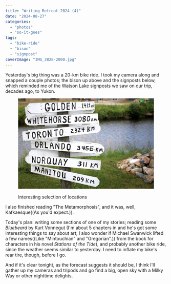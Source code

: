 ```yaml
---
title: "Writing Retreat 2024 (4)"
date: "2024-08-27"
categories: 
  - "photos"
  - "so-it-goes"
tags: 
  - "bike-ride"
  - "bison"
  - "signpost"
coverImage: "IMG_3828-2000.jpg"
---
```


Yesterday's big thing was a 20-km bike ride. I took my camera along and snapped a couple photos; the bison up above and the signposts below, which reminded me of the Watson Lake signposts we saw on our trip, decades ago, to Yukon.

<figure>

[![A collection of signs, with place names and distances ("Whitehorse 3080km" pointing roughly northwest, "Orlando 3456km" pointing roughly southeast, etc)](images/IMG_3803-2000-1024x682.jpg)](https://patrickjohanneson.com/wp-content/uploads/2024/08/IMG_3803-2000.jpg)

<figcaption>

Interesting selection of locations

</figcaption>

</figure>

I also finished reading "The Metamorphosis", and it was, well, Kafkaesque((As you'd expect.)).

Today's plan: writing some sections of one of my stories; reading some _Bluebeard_ by Kurt Vonnegut (I'm about 5 chapters in and he's got some interesting things to say about art; I also wonder if Michael Swanwick lifted a few names((Like "Mintouchian" and "Gregorian".)) from the book for characters in his novel _Stations of the Tide_), and probably another bike ride, since the weather seems similar to yesterday. I need to inflate my bike's rear tire, though, before I go.

And if it's clear tonight, as the forecast suggests it should be, I think I'll gather up my cameras and tripods and go find a big, open sky with a Milky Way or other nighttime delights.

